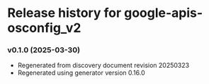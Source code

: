 # Release history for google-apis-osconfig_v2

### v0.1.0 (2025-03-30)

* Regenerated from discovery document revision 20250323
* Regenerated using generator version 0.16.0

